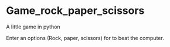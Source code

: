 # Game_rock_paper_scissors
A little game in python

Enter an options (Rock, paper, scissors) for to beat the computer.
